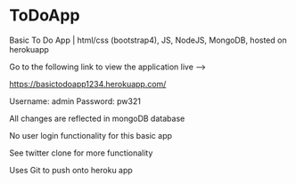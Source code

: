 # ToDoApp
Basic To Do App | html/css (bootstrap4), JS, NodeJS, MongoDB, hosted on herokuapp

Go to the following link to view the application live
-->

https://basictodoapp1234.herokuapp.com/

Username: admin
Password: pw321

All changes are reflected in mongoDB database

No user login functionality for this basic app

See twitter clone for more functionality

Uses Git to push onto heroku app
